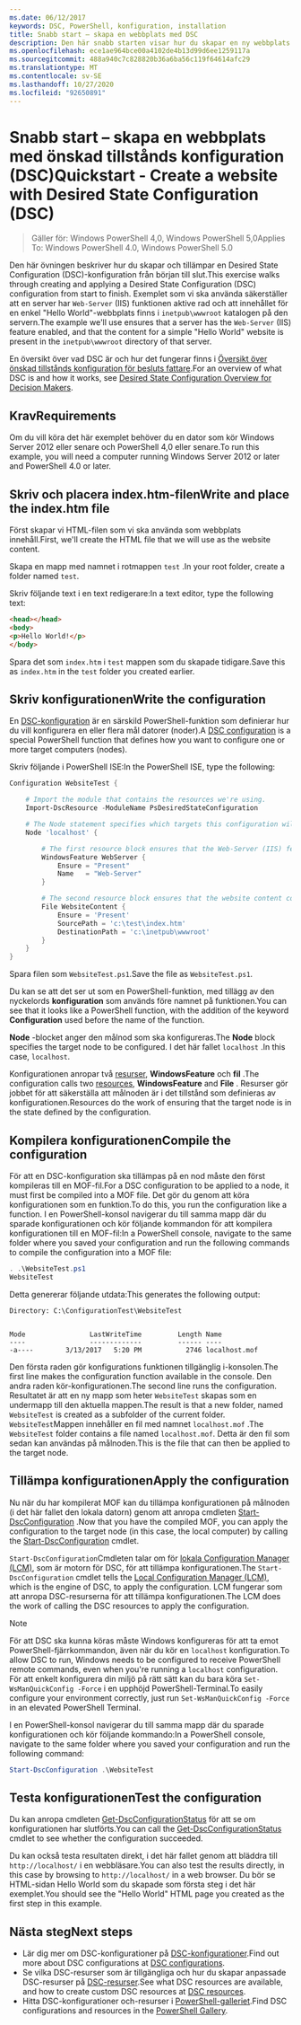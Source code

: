 ```yaml
---
ms.date: 06/12/2017
keywords: DSC, PowerShell, konfiguration, installation
title: Snabb start – skapa en webbplats med DSC
description: Den här snabb starten visar hur du skapar en ny webbplats med hjälp av en DSC-konfiguration.
ms.openlocfilehash: ece1ae964bce00a4102de4b13d99d6ee1259117a
ms.sourcegitcommit: 488a940c7c828820b36a6ba56c119f64614afc29
ms.translationtype: MT
ms.contentlocale: sv-SE
ms.lasthandoff: 10/27/2020
ms.locfileid: "92650891"
---
```

# <a name="quickstart---create-a-website-with-desired-state-configuration-dsc"></a><span data-ttu-id="11b1c-104">Snabb start – skapa en webbplats med önskad tillstånds konfiguration (DSC)</span><span class="sxs-lookup"><span data-stu-id="11b1c-104">Quickstart - Create a website with Desired State Configuration (DSC)</span></span>

> <span data-ttu-id="11b1c-105">Gäller för: Windows PowerShell 4,0, Windows PowerShell 5,0</span><span class="sxs-lookup"><span data-stu-id="11b1c-105">Applies To: Windows PowerShell 4.0, Windows PowerShell 5.0</span></span>

<span data-ttu-id="11b1c-106">Den här övningen beskriver hur du skapar och tillämpar en Desired State Configuration (DSC)-konfiguration från början till slut.</span><span class="sxs-lookup"><span data-stu-id="11b1c-106">This exercise walks through creating and applying a Desired State Configuration (DSC) configuration from start to finish.</span></span> <span data-ttu-id="11b1c-107">Exemplet som vi ska använda säkerställer att en server har `Web-Server` (IIS) funktionen aktive rad och att innehållet för en enkel "Hello World"-webbplats finns i `inetpub\wwwroot` katalogen på den servern.</span><span class="sxs-lookup"><span data-stu-id="11b1c-107">The example we'll use ensures that a server has the `Web-Server` (IIS) feature enabled, and that the content for a simple "Hello World" website is present in the `inetpub\wwwroot` directory of that server.</span></span>

<span data-ttu-id="11b1c-108">En översikt över vad DSC är och hur det fungerar finns i [Översikt över önskad tillstånds konfiguration för besluts fattare](../overview/decisionMaker.md).</span><span class="sxs-lookup"><span data-stu-id="11b1c-108">For an overview of what DSC is and how it works, see [Desired State Configuration Overview for Decision Makers](../overview/decisionMaker.md).</span></span>

## <a name="requirements"></a><span data-ttu-id="11b1c-109">Krav</span><span class="sxs-lookup"><span data-stu-id="11b1c-109">Requirements</span></span>

<span data-ttu-id="11b1c-110">Om du vill köra det här exemplet behöver du en dator som kör Windows Server 2012 eller senare och PowerShell 4,0 eller senare.</span><span class="sxs-lookup"><span data-stu-id="11b1c-110">To run this example, you will need a computer running Windows Server 2012 or later and PowerShell 4.0 or later.</span></span>

## <a name="write-and-place-the-indexhtm-file"></a><span data-ttu-id="11b1c-111">Skriv och placera index.htm-filen</span><span class="sxs-lookup"><span data-stu-id="11b1c-111">Write and place the index.htm file</span></span>

<span data-ttu-id="11b1c-112">Först skapar vi HTML-filen som vi ska använda som webbplats innehåll.</span><span class="sxs-lookup"><span data-stu-id="11b1c-112">First, we'll create the HTML file that we will use as the website content.</span></span>

<span data-ttu-id="11b1c-113">Skapa en mapp med namnet i rotmappen `test` .</span><span class="sxs-lookup"><span data-stu-id="11b1c-113">In your root folder, create a folder named `test`.</span></span>

<span data-ttu-id="11b1c-114">Skriv följande text i en text redigerare:</span><span class="sxs-lookup"><span data-stu-id="11b1c-114">In a text editor, type the following text:</span></span>

```html
<head></head>
<body>
<p>Hello World!</p>
</body>
```

<span data-ttu-id="11b1c-115">Spara det som `index.htm` i `test` mappen som du skapade tidigare.</span><span class="sxs-lookup"><span data-stu-id="11b1c-115">Save this as `index.htm` in the `test` folder you created earlier.</span></span>

## <a name="write-the-configuration"></a><span data-ttu-id="11b1c-116">Skriv konfigurationen</span><span class="sxs-lookup"><span data-stu-id="11b1c-116">Write the configuration</span></span>

<span data-ttu-id="11b1c-117">En [DSC-konfiguration](../configurations/configurations.md) är en särskild PowerShell-funktion som definierar hur du vill konfigurera en eller flera mål datorer (noder).</span><span class="sxs-lookup"><span data-stu-id="11b1c-117">A [DSC configuration](../configurations/configurations.md) is a special PowerShell function that defines how you want to configure one or more target computers (nodes).</span></span>

<span data-ttu-id="11b1c-118">Skriv följande i PowerShell ISE:</span><span class="sxs-lookup"><span data-stu-id="11b1c-118">In the PowerShell ISE, type the following:</span></span>

```powershell
Configuration WebsiteTest {

    # Import the module that contains the resources we're using.
    Import-DscResource -ModuleName PsDesiredStateConfiguration

    # The Node statement specifies which targets this configuration will be applied to.
    Node 'localhost' {

        # The first resource block ensures that the Web-Server (IIS) feature is enabled.
        WindowsFeature WebServer {
            Ensure = "Present"
            Name   = "Web-Server"
        }

        # The second resource block ensures that the website content copied to the website root folder.
        File WebsiteContent {
            Ensure = 'Present'
            SourcePath = 'c:\test\index.htm'
            DestinationPath = 'c:\inetpub\wwwroot'
        }
    }
}
```

<span data-ttu-id="11b1c-119">Spara filen som `WebsiteTest.ps1`.</span><span class="sxs-lookup"><span data-stu-id="11b1c-119">Save the file as `WebsiteTest.ps1`.</span></span>

<span data-ttu-id="11b1c-120">Du kan se att det ser ut som en PowerShell-funktion, med tillägg av den nyckelords **konfiguration** som används före namnet på funktionen.</span><span class="sxs-lookup"><span data-stu-id="11b1c-120">You can see that it looks like a PowerShell function, with the addition of the keyword **Configuration** used before the name of the function.</span></span>

<span data-ttu-id="11b1c-121">**Node** -blocket anger den målnod som ska konfigureras.</span><span class="sxs-lookup"><span data-stu-id="11b1c-121">The **Node** block specifies the target node to be configured.</span></span> <span data-ttu-id="11b1c-122">I det här fallet `localhost` .</span><span class="sxs-lookup"><span data-stu-id="11b1c-122">In this case, `localhost`.</span></span>

<span data-ttu-id="11b1c-123">Konfigurationen anropar två [resurser](../resources/resources.md), **WindowsFeature** och **fil** .</span><span class="sxs-lookup"><span data-stu-id="11b1c-123">The configuration calls two [resources](../resources/resources.md), **WindowsFeature** and **File** .</span></span>
<span data-ttu-id="11b1c-124">Resurser gör jobbet för att säkerställa att målnoden är i det tillstånd som definieras av konfigurationen.</span><span class="sxs-lookup"><span data-stu-id="11b1c-124">Resources do the work of ensuring that the target node is in the state defined by the configuration.</span></span>

## <a name="compile-the-configuration"></a><span data-ttu-id="11b1c-125">Kompilera konfigurationen</span><span class="sxs-lookup"><span data-stu-id="11b1c-125">Compile the configuration</span></span>

<span data-ttu-id="11b1c-126">För att en DSC-konfiguration ska tillämpas på en nod måste den först kompileras till en MOF-fil.</span><span class="sxs-lookup"><span data-stu-id="11b1c-126">For a DSC configuration to be applied to a node, it must first be compiled into a MOF file.</span></span> <span data-ttu-id="11b1c-127">Det gör du genom att köra konfigurationen som en funktion.</span><span class="sxs-lookup"><span data-stu-id="11b1c-127">To do this, you run the configuration like a function.</span></span> <span data-ttu-id="11b1c-128">I en PowerShell-konsol navigerar du till samma mapp där du sparade konfigurationen och kör följande kommandon för att kompilera konfigurationen till en MOF-fil:</span><span class="sxs-lookup"><span data-stu-id="11b1c-128">In a PowerShell console, navigate to the same folder where you saved your configuration and run the following commands to compile the configuration into a MOF file:</span></span>

```powershell
. .\WebsiteTest.ps1
WebsiteTest
```

<span data-ttu-id="11b1c-129">Detta genererar följande utdata:</span><span class="sxs-lookup"><span data-stu-id="11b1c-129">This generates the following output:</span></span>

```
Directory: C:\ConfigurationTest\WebsiteTest


Mode                LastWriteTime         Length Name
----                -------------         ------ ----
-a----        3/13/2017   5:20 PM           2746 localhost.mof
```

<span data-ttu-id="11b1c-130">Den första raden gör konfigurations funktionen tillgänglig i-konsolen.</span><span class="sxs-lookup"><span data-stu-id="11b1c-130">The first line makes the configuration function available in the console.</span></span> <span data-ttu-id="11b1c-131">Den andra raden kör-konfigurationen.</span><span class="sxs-lookup"><span data-stu-id="11b1c-131">The second line runs the configuration.</span></span> <span data-ttu-id="11b1c-132">Resultatet är att en ny mapp som heter `WebsiteTest` skapas som en undermapp till den aktuella mappen.</span><span class="sxs-lookup"><span data-stu-id="11b1c-132">The result is that a new folder, named `WebsiteTest` is created as a subfolder of the current folder.</span></span> <span data-ttu-id="11b1c-133">`WebsiteTest`Mappen innehåller en fil med namnet `localhost.mof` .</span><span class="sxs-lookup"><span data-stu-id="11b1c-133">The `WebsiteTest` folder contains a file named `localhost.mof`.</span></span> <span data-ttu-id="11b1c-134">Detta är den fil som sedan kan användas på målnoden.</span><span class="sxs-lookup"><span data-stu-id="11b1c-134">This is the file that can then be applied to the target node.</span></span>

## <a name="apply-the-configuration"></a><span data-ttu-id="11b1c-135">Tillämpa konfigurationen</span><span class="sxs-lookup"><span data-stu-id="11b1c-135">Apply the configuration</span></span>

<span data-ttu-id="11b1c-136">Nu när du har kompilerat MOF kan du tillämpa konfigurationen på målnoden (i det här fallet den lokala datorn) genom att anropa cmdleten [Start-DscConfiguration](/powershell/module/psdesiredstateconfiguration/start-dscconfiguration) .</span><span class="sxs-lookup"><span data-stu-id="11b1c-136">Now that you have the compiled MOF, you can apply the configuration to the target node (in this case, the local computer) by calling the [Start-DscConfiguration](/powershell/module/psdesiredstateconfiguration/start-dscconfiguration) cmdlet.</span></span>

<span data-ttu-id="11b1c-137">`Start-DscConfiguration`Cmdleten talar om för [lokala Configuration Manager (LCM)](../managing-nodes/metaConfig.md), som är motorn för DSC, för att tillämpa konfigurationen.</span><span class="sxs-lookup"><span data-stu-id="11b1c-137">The `Start-DscConfiguration` cmdlet tells the [Local Configuration Manager (LCM)](../managing-nodes/metaConfig.md), which is the engine of DSC, to apply the configuration.</span></span> <span data-ttu-id="11b1c-138">LCM fungerar som att anropa DSC-resurserna för att tillämpa konfigurationen.</span><span class="sxs-lookup"><span data-stu-id="11b1c-138">The LCM does the work of calling the DSC resources to apply the configuration.</span></span>

> [!NOTE]
> <span data-ttu-id="11b1c-139">För att DSC ska kunna köras måste Windows konfigureras för att ta emot PowerShell-fjärrkommandon, även när du kör en `localhost` konfiguration.</span><span class="sxs-lookup"><span data-stu-id="11b1c-139">To allow DSC to run, Windows needs to be configured to receive PowerShell remote commands, even when you're running a `localhost` configuration.</span></span> <span data-ttu-id="11b1c-140">För att enkelt konfigurera din miljö på rätt sätt kan du bara köra `Set-WsManQuickConfig -Force` i en upphöjd PowerShell-Terminal.</span><span class="sxs-lookup"><span data-stu-id="11b1c-140">To easily configure your environment correctly, just run `Set-WsManQuickConfig -Force` in an elevated PowerShell Terminal.</span></span>

<span data-ttu-id="11b1c-141">I en PowerShell-konsol navigerar du till samma mapp där du sparade konfigurationen och kör följande kommando:</span><span class="sxs-lookup"><span data-stu-id="11b1c-141">In a PowerShell console, navigate to the same folder where you saved your configuration and run the following command:</span></span>

```powershell
Start-DscConfiguration .\WebsiteTest
```

## <a name="test-the-configuration"></a><span data-ttu-id="11b1c-142">Testa konfigurationen</span><span class="sxs-lookup"><span data-stu-id="11b1c-142">Test the configuration</span></span>

<span data-ttu-id="11b1c-143">Du kan anropa cmdleten [Get-DscConfigurationStatus](/powershell/module/psdesiredstateconfiguration/get-dscconfigurationstatus) för att se om konfigurationen har slutförts.</span><span class="sxs-lookup"><span data-stu-id="11b1c-143">You can call the [Get-DscConfigurationStatus](/powershell/module/psdesiredstateconfiguration/get-dscconfigurationstatus) cmdlet to see whether the configuration succeeded.</span></span>

<span data-ttu-id="11b1c-144">Du kan också testa resultaten direkt, i det här fallet genom att bläddra till `http://localhost/` i en webbläsare.</span><span class="sxs-lookup"><span data-stu-id="11b1c-144">You can also test the results directly, in this case by browsing to `http://localhost/` in a web browser.</span></span> <span data-ttu-id="11b1c-145">Du bör se HTML-sidan Hello World som du skapade som första steg i det här exemplet.</span><span class="sxs-lookup"><span data-stu-id="11b1c-145">You should see the "Hello World" HTML page you created as the first step in this example.</span></span>

## <a name="next-steps"></a><span data-ttu-id="11b1c-146">Nästa steg</span><span class="sxs-lookup"><span data-stu-id="11b1c-146">Next steps</span></span>

- <span data-ttu-id="11b1c-147">Lär dig mer om DSC-konfigurationer på [DSC-konfigurationer](../configurations/configurations.md).</span><span class="sxs-lookup"><span data-stu-id="11b1c-147">Find out more about DSC configurations at [DSC configurations](../configurations/configurations.md).</span></span>
- <span data-ttu-id="11b1c-148">Se vilka DSC-resurser som är tillgängliga och hur du skapar anpassade DSC-resurser på [DSC-resurser](../resources/resources.md).</span><span class="sxs-lookup"><span data-stu-id="11b1c-148">See what DSC resources are available, and how to create custom DSC resources at [DSC resources](../resources/resources.md).</span></span>
- <span data-ttu-id="11b1c-149">Hitta DSC-konfigurationer och-resurser i [PowerShell-galleriet](https://www.powershellgallery.com/).</span><span class="sxs-lookup"><span data-stu-id="11b1c-149">Find DSC configurations and resources in the [PowerShell Gallery](https://www.powershellgallery.com/).</span></span>
